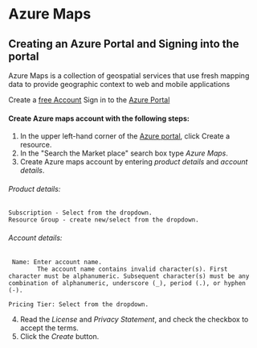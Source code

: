 # Azure Maps

## Creating an Azure Portal and Signing into the portal

Azure Maps is a collection of geospatial services that use fresh mapping data to provide geographic context to web and mobile applications

Create a [free Account](https://azure.microsoft.com/free/?WT.mc_id=A261C142F)
Sign in to the [Azure Portal](https://portal.azure.com/)

#### Create Azure maps account with the following steps: 

1. In the upper left-hand corner of the [Azure portal](https://portal.azure.com/), click Create a resource.
2. In the "Search the Market place" search box type _Azure Maps_.
3. Create Azure maps account by entering _product details_ and _account details_.
  ###### Product details:
    Subscription - Select from the dropdown. 
    Resource Group - create new/select from the dropdown. 
    
  ###### Account details:
     Name: Enter account name. 
            The account name contains invalid character(s). First character must be alphanumeric. Subsequent character(s) must be any combination of alphanumeric, underscore (_), period (.), or hyphen (-).
            
    Pricing Tier: Select from the dropdown. 
                        
 4. Read the _License_ and _Privacy Statement_, and check the checkbox to accept the terms.
 5. Click the _Create_ button.
 
    
    
    





